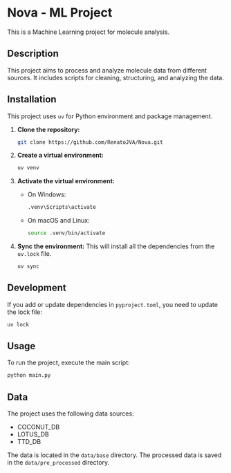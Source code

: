 # Nova - ML Project

This is a Machine Learning project for molecule analysis.

## Description

This project aims to process and analyze molecule data from different sources. It includes scripts for cleaning, structuring, and analyzing the data.

## Installation

This project uses `uv` for Python environment and package management.

1.  **Clone the repository:**
    ```bash
    git clone https://github.com/RenatoJVA/Nova.git
    ```

2.  **Create a virtual environment:**
    ```bash
    uv venv
    ```

3.  **Activate the virtual environment:**
    *   On Windows:
        ```bash
        .venv\Scripts\activate
        ```
    *   On macOS and Linux:
        ```bash
        source .venv/bin/activate
        ```

4.  **Sync the environment:**
    This will install all the dependencies from the `uv.lock` file.
    ```bash
    uv sync
    ```

## Development

If you add or update dependencies in `pyproject.toml`, you need to update the lock file:

```bash
uv lock
```

## Usage

To run the project, execute the main script:

```bash
python main.py
```

## Data

The project uses the following data sources:

*   COCONUT_DB
*   LOTUS_DB
*   TTD_DB

The data is located in the `data/base` directory. The processed data is saved in the `data/pre_processed` directory.